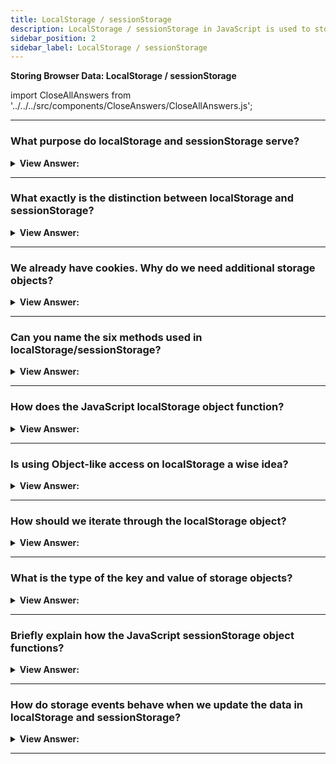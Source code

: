 ```yaml
---
title: LocalStorage / sessionStorage
description: LocalStorage / sessionStorage in JavaScript is used to store data in the browser. It is used to store data in the browser.
sidebar_position: 2
sidebar_label: LocalStorage / sessionStorage
---
```


**Storing Browser Data: LocalStorage / sessionStorage**

import CloseAllAnswers from '../../../src/components/CloseAnswers/CloseAllAnswers.js';

<CloseAllAnswers />

---

### What purpose do localStorage and sessionStorage serve?

<details>
  <summary><strong>View Answer:</strong></summary>
  <div>
  <div><strong>Interview Response:</strong> In simple terms, Web storage objects localStorage and sessionStorage allow us to save key/value pairs in the browser.
    </div>
  </div>
</details>

---

### What exactly is the distinction between localStorage and sessionStorage?

<details>
  <summary><strong>View Answer:</strong></summary>
  <div>
  <div><strong>Interview Response:</strong> There is no difference between them except for the intended "non-persistence" of sessionStorage. The data stored in localStorage persists until explicitly deleted. Changes made are saved and available for all current and future visits to the site. For sessionStorage, changes are only available per tab. Changes made are saved and available for the current page in that tab until it is closed. Once it is closed, the stored data deletes.
    </div>
  </div>
</details>

---

### We already have cookies. Why do we need additional storage objects?

<details>
  <summary><strong>View Answer:</strong></summary>
  <div>
  <div><strong>Interview Response:</strong> Unlike cookies, web storage objects do not transfer to the host with each connection. Because of that, we can archive much more data. Most browsers allow at least two megabytes of data (or more) and have settings to configure that. Also, unlike cookies, the server cannot manipulate storage objects via HTTP headers. We can do everything in JavaScript. The data storage is bound to the origin (domain/protocol/port triplet). Different protocols or subdomains infer different storage objects; they cannot access data from each other.
    </div>
  </div>
</details>

---

### Can you name the six methods used in localStorage/sessionStorage?

<details>
  <summary><strong>View Answer:</strong></summary>
  <div>
  <div><strong>Interview Response:</strong> Yes, both storage objects (localStorage/sessionStorage) have the same methods and properties, including setItem, getItem, removeItem, clear, key, and length. As you can see, it is like a Map collection (setItem/getItem/removeItem) and allows access by index with key(index).
    </div>
  </div>
</details>

---

### How does the JavaScript localStorage object function?

<details>
  <summary><strong>View Answer:</strong></summary>
  <div>
  <div><strong>Interview Response:</strong> The main feature of localStorage is sharing data between tabs. The data does not expire, and it remains after the browser restarts or the OS reboots. If we want to add new data to the localStorage we can use the setItem method, and if we want to parse it into the browser, we use the getItem method. We must be on the same origin (domain/port/protocol), but the URL path can be different. The localStorage archive gets shared between all windows with the same origin, so if we set the data in one window, the change becomes visible in another one. We can also use a plain object way of getting/setting keys.
    </div><br />
  <div><strong className="codeExample">Code Example:</strong><br /><br />

  <div></div>

```js
// localStorage getter/setter
localStorage.setItem('test', 1); // set name/value
alert(localStorage.getItem('test')); // get value alert 1

// Object-like access
// set key
localStorage.test = 2;

// get key
alert(localStorage.test); // 2

// remove key
delete localStorage.test;
```

  </div>
  </div>
</details>

---

### Is using Object-like access on localStorage a wise idea?

<details>
  <summary><strong>View Answer:</strong></summary>
  <div>
  <div><strong>Interview Response:</strong> Technically, you can use object-like access on localStorage, but this approach does not meet the JavaScript recommendations. If the key is user-generated, it can be anything, like length or toString, or another built-in method of localStorage. In that case, getItem/setItem works fine, while object-like access fails. A storage event triggers when we modify the data, and that event does not happen for object-like access.
    </div><br />
  <div><strong className="codeExample">Code Example:</strong><br /><br />

  <div></div>

```js
let key = 'length';
localStorage[key] = 5; // Error, cannot assign length
```

  </div>
  </div>
</details>

---

### How should we iterate through the localStorage object?

<details>
  <summary><strong>View Answer:</strong></summary>
  <div>
  <div><strong>Interview Response:</strong> There is one notable thing about localStorage objects. They are not iterable on their own—one way to look at them is as an array. Local Storage objects have a length, so we can iterate over them using the key method. Another way is to use “for key in” (for in loop) localStorage loop, just as we do with regular objects. It iterates over keys and outputs a few built-in fields that we do not need. So, we need to filter fields from the prototype with hasOwnProperty check. Or get their “own” keys with Object.keys and then loop over them if needed. The latter works, because Object.keys only return the keys that belong to the object, ignoring the prototype.
    </div><br />
  <div><strong className="codeExample">Code Example:</strong><br /><br />

  <div></div>

```js
// loop over the object as an array
for (let i = 0; i < localStorage.length; i++) {
  let key = localStorage.key(i);
  alert(`${key}: ${localStorage.getItem(key)}`);
}

// Loop over it using a "for in key" loop - bad try
for (let key in localStorage) {
  alert(key); // shows getItem, setItem and other built-in stuff
}

// Loop using hasOwnProperty check
for (let key in localStorage) {
  if (!localStorage.hasOwnProperty(key)) {
    continue; // skip keys like "setItem", "getItem" etc
  }
  alert(`${key}: ${localStorage.getItem(key)}`);
}

// Loop using for of loop and Object.keys ( ** recommended ** )
let keys = Object.keys(localStorage);
for (let key of keys) {
  alert(`${key}: ${localStorage.getItem(key)}`);
}
```

  </div>
  </div>
</details>

---

### What is the type of the key and value of storage objects?

<details>
  <summary><strong>View Answer:</strong></summary>
  <div>
  <div><strong>Interview Response:</strong> The key and value must be strings for storage objects. If they were of any other type, like a number or an object, it automatically converts to a string. We can also use JSON to store objects, and it is also possible to stringify the whole storage object, e.g., for debugging purposes.
    </div><br />
  <div><strong className="codeExample">Code Example:</strong><br /><br />

  <div></div>

```js
// Base implementation
sessionStorage.user = { name: 'John' };
alert(sessionStorage.user); // [object Object]

// Stringfy Object
sessionStorage.user = JSON.stringify({ name: 'John' });

// sometime later
let user = JSON.parse(sessionStorage.user);
alert(user.name); // John

// added formatting options to JSON.stringify to make the object look nicer
alert(JSON.stringify(localStorage, null, 2));
```

  </div>
  </div>
</details>

---

### Briefly explain how the JavaScript sessionStorage object functions?

<details>
  <summary><strong>View Answer:</strong></summary>
  <div>
  <div><strong>Interview Response:</strong> We use the sessionStorage object much less and less often than localStorage. The properties and methods are the same, but it is much more limited. Some of sessionStorages limitations include that it only exists if the tab remains open, and once it is closed, we have no more access to the session. One notable thing about session storage is it gets shared between iframes in the same tab. That object data also serves a page refresh, but not the closing or reopening of the URL in a new tab. That is because sessionStorage is bound not only to the origin but also to the browser tab. For that reason, Developers use sessionStorage sparingly.
    </div><br />
  <div><strong className="codeExample">Code Example:</strong><br /><br />

  <div></div>

```js
// Set the storage item key value
sessionStorage.setItem('test', 1);
// Refresh the page and the data still exists
alert(sessionStorage.getItem('test')); // after refresh: 1
```

  </div>
  </div>
</details>

---

### How do storage events behave when we update the data in localStorage and sessionStorage?

<details>
  <summary><strong>View Answer:</strong></summary>
  <div>
  <div><strong>Interview Response:</strong> The storage event triggers when the data updates in localStorage or sessionStorage. The important thing is that the event triggers on all window objects where the storage is accessible, except the one that caused it. It is like a waterfall effect. Imagine you have two windows with the same site in each. localStorage gets shared between them. If both windows are listening for window.onstorage, each one will react to updates in the other one.
    </div><br />
  <div><strong className="codeExample">Code Example:</strong><br /><br />

  <div></div>

```js
// triggers on updates made to the same storage from other documents
window.onstorage = (event) => {
  // same as window.addEventListener('storage', event => {
  if (event.key != 'now') return;
  alert(event.key + ':' + event.newValue + ' at ' + event.url);
};

localStorage.setItem('now', Date.now());
```

  </div>
  </div>
</details>

---
